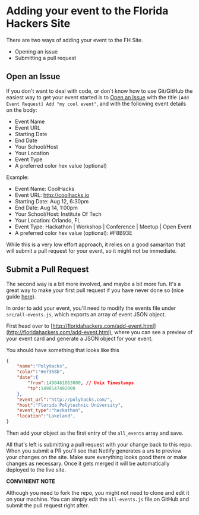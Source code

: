 # Adding your event to the Florida Hackers Site

There are two ways of adding your event to the FH Site.
- Opening an issue
- Submitting a pull request

## Open an Issue

If you don't want to deal with code, or don't know how to use Git/GitHub the easiest way to get your event started is to [Open an Issue](https://github.com/floridahackers/fh-platform/issues/new) with the title
`[Add Event Request] Add "my cool event"`, and with the following event details on the body: 

- Event Name
- Event URL
- Starting Date
- End Date
- Your School/Host
- Your Location 
- Event Type 
- A preferred color hex value (optional)

Example: 

- Event Name: CoolHacks
- Event URL: http://coolhacks.io
- Starting Date: Aug 12, 6:30pm
- End Date: Aug 14, 1:00pm
- Your School/Host: Institute Of Tech
- Your Location: Orlando, FL
- Event Type: Hackathon | Workshop | Conference | Meetup | Open Event
- A preferred color hex value (optional): #F8B93E

While this is a very low effort approach, it relies on a good samaritan that will submit a pull request for your event, so it might not be immediate.

## Submit a Pull Request

The second way is a bit more involved, and maybe a bit more fun. It's a great way to make your first pull request if you have never done so (nice guide [here](https://www.thinkful.com/learn/github-pull-request-tutorial/#Time-to-Submit-Your-First-PR)).

In order to add your event, you'll need to modify the events file under `src/all-events.js`, which exports an array of event JSON object.

First head over to [http://floridahackers.com/add-event.html](http://floridahackers.com/add-event.html), where you can see a preview of your event card and generate a JSON object for your event.

You should have something that looks like this 

```JSON
{
    "name":"PolyHacks",
    "color":"#e7358b",
    "date":{
        "from":1490461063000, // Unix Timestamps
        "to":1490547492000
    },
    "event_url":"http://polyhacks.com/",
    "host":"Florida Polytechnic University",
    "event_type":"hackathon",
    "location":"Lakeland",
}
```

Then add your object as the first entry of the `all_events` array and save. 

All that's left is submitting a pull request with your change back to this repo. When you submit a PR you'll see that Netlify generates a urs to preview your changes on the site. Make sure everything looks good there or make changes as necessary. Once it gets merged it will be automatically deployed to the live site. 

**CONVINIENT NOTE** 

Although you need to fork the repo, you might not need to clone and edit it on your machine. You can simply edit the `all-events.js` file on GitHub and submit the pull request right after.
